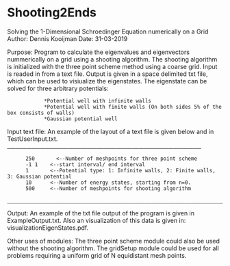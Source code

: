 # Shooting2Ends
Solving the 1-Dimensional Schroedinger Equation numerically on a Grid
Author: Dennis Kooijman 
Date:   31-03-2019

Purpose: 
Program to calculate the eigenvalues and eigenvectors nummerically on a grid using a shooting algorithm. 
The shooting algorithm is initialized with the three point scheme method using a coarse grid. Input is readed in from a text file.
Output is given in a space delimited txt file, which can be used to visiualize the eigenstates. 
The eigenstate can be solved for three arbitrary potentials: 
                
                *Potential well with infinite walls 
                *Potential well with finite walls (On both sides 5% of the box consists of walls) 
                *Gaussian potential well

Input text file: 
An example of the layout of a text file is given below and in TestUserInput.txt.
          _______________________________________________________________________
          
          250	    <--Number of meshpoints for three point scheme 
          -1 1    <--start interval/ end interval 
          1       <--Potential type: 1: Infinite walls, 2: Finite walls, 3: Gaussian potential
          10      <--Number of energy states, starting from n=0. 
          500     <--Number of meshpoints for shooting algorithm 
         ________________________________________________________________________

Output: 
An example of the txt file output of the program is given in ExampleOutput.txt. 
Also an visualization of this data is given in: visualizationEigenStates.pdf. 

Other uses of modules: 
The three point scheme module could also be used without the shooting algorithm. 
The gridSetup module could be used for all problems requiring a uniform grid of N equidistant mesh points. 
